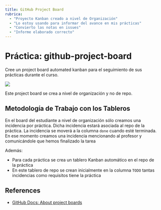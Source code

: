 ```yaml
---
title: GitHub Project Board
rubrica:
  - "Proyecto Kanban creado a nivel de Organización"
  - "Lo estoy usando para informar del avance en mis prácticas"
  - "Convierto las notas en issues"
  - "Informe elaborado correcto"
---
```


# Práctica: github-project-board

Cree un project board automated kanban para el seguimiento de sus prácticas durante el curso.

![]({{site.baseul}}/assets/images/github-project-board-example.png)

Este project board se crea a nivel de organización y no de repo.

## Metodología de Trabajo con los Tableros

En el board del estudiante  a nivel de organización sólo creamos una incidencia  por práctica. Dicha incidencia estará asociada al repo de la práctica. La incidencia se moverá a la columna `done` cuando esté terminada. En ese momento creamos una incidencia mencionando al profesor y comunicándole que hemos finalizado la tarea

Además:

* Para cada práctica se crea un tablero Kanban automático en el repo de la práctica
* En este tablero de repo se crean inicialmente en la columna `TODO` tantas incidencias como requisitos tiene la práctica

## References

* [GitHub Docs: About project boards](https://docs.github.com/en/github/managing-your-work-on-github/about-project-boards)




